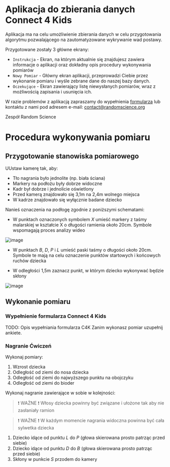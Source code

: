 # Aplikacja do zbierania danych Connect 4 Kids

Aplikacja ma na celu umożliwienie zbierania danych w celu przygotowania algorytmu pozwalającego na zautomatyzowane wykrywanie wad postawy.

Przygotowane zostały 3 główne ekrany:
- `Instrukcja` - Ekran, na którym aktualnie się znajdujesz zawiera informacje o aplikacji oraz dokładny opis procedury wykonywania pomiarów
- `Nowy Pomiar` - Główny ekran aplikacji, przeprowadzi Ciebie przez wykonanie pomiaru i wyśle zebrane dane do naszej bazy danych.
- `Oczekujące` - Ekran zawierający listę niewysłanych pomiarów, wraz z możliwością zapisania i usunięcia ich.


W razie problemów z aplikacją zapraszamy do wypełnienia [formularza](https://forms.gle/2DyxaTooSF3JSwUG7) lub kontaktu z nami pod adresem e-mail: [contact@randomscience.org](mailto:contact@randomscience.org)

Zespół Random Science

# Procedura wykonywania pomiaru

## Przygotowanie stanowiska pomiarowego

UUstaw kamerę tak, aby:
- Tło nagrania było jednolite (np. biała ściana)
- Markery na podłożu były dobrze widoczne
- Kadr był dobrze i jednolicie oświetlony 
- Przed kamerą znajdowało się 3,1m na 2,4m wolnego miejsca
- W kadrze znajdowało się wyłącznie badane dziecko

 
Nanieś oznaczenia na podłogę zgodnie z poniższymi schematami:
- W punktach oznaczonych symbolem *X* umieść markery z taśmy malarskiej w kształcie X o długości ramienia około 20cm. Symbole wspomagają proces analizy wideo
  
![image](resource:assets/setup_plan_simple.png)

- W punktach *B*, *D*, *P* i *L* umieść paski taśmy o długości około 20cm. Symbole te mają na celu oznaczenie punktów startowych i końcowych ruchów dziecka

- W odległości 1,5m zaznacz punkt, w którym dziecko wykonywać będzie skłony

![image](resource:assets/setup_plan_a_b.png)

## Wykonanie pomiaru

### Wypełnienie formularza Connect 4 Kids

TODO: Opis wypełniania formularza C4K
Zanim wykonasz pomiar uzupełnij ankiete.

### Nagranie Ćwiczeń

Wykonaj pomiary:
1. Wzrost dziecka
2. Odległość od ziemi do nosa dziecka
3. Odległość od ziemi do najwyższego punktu na obojczyku
4. Odległość od ziemi do bioder

Wykonaj nagranie zawierające w sobie w kolejności:

> ❗ WAŻNE ❗
> Włosy dziecka powinny być związane i ułożone tak aby nie zasłaniały ramion

> ❗ WAŻNE ❗
> W każdym momencie nagrania widoczna powinna być cała sylwetka dziecka

1. Dziecko idące od punktu *L* do *P* (głowa skierowana prosto patrząc przed siebie)
2. Dziecko idące od punktu *D* do *B* (głowa skierowana prosto patrząc przed siebie)
3. Skłony w punkcie *S* przodem do kamery